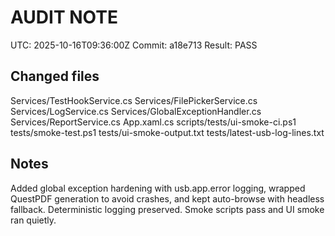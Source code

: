 # AUDIT NOTE
UTC: 2025-10-16T09:36:00Z
Commit: a18e713
Result: PASS

## Changed files
Services/TestHookService.cs
Services/FilePickerService.cs
Services/LogService.cs
Services/GlobalExceptionHandler.cs
Services/ReportService.cs
App.xaml.cs
scripts/tests/ui-smoke-ci.ps1
tests/smoke-test.ps1
tests/ui-smoke-output.txt
tests/latest-usb-log-lines.txt

## Notes
Added global exception hardening with usb.app.error logging, wrapped QuestPDF generation to avoid crashes, and kept auto-browse with headless fallback. Deterministic logging preserved. Smoke scripts pass and UI smoke ran quietly.


